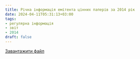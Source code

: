 ```yaml
---
title: Річна інформація емітента цінних паперів за 2014 рік
date: 2024-04-11T05:31:13+03:00
tags:
- регулярна інформація
- звіт
- 2014
draft: false
---
```


[Завантажити файл](mtc_report_2014.pdf)